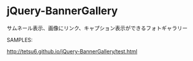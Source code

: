 # jQuery-BannerGallery
サムネール表示、画像にリンク、キャプション表示ができるフォトギャラリー

SAMPLES:

http://tetsu6.github.io/jQuery-BannerGallery/test.html
